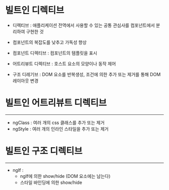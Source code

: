 # 빌트인 디렉티브
* 디렉티브 : 애플리케이션 전역에서 사용할 수 있는 공통 관심사를 컴포넌트에서 분리하여 구현한 것
* 컴포넌트의 복잡도를 낮추고 가독성 향상

* 컴포넌트 디렉티브 : 컴포넌트의 템플릿을 표시
* 어트리뷰트 디렉티브 : 호스트 요소의 모양이나 동작 제어
* 구조 디레기브 :  DOM 요소를 반복생성, 조건에 의한 추가 또는 제거를 통해 DOM 레이아웃 변경

# 빌트인 어트리뷰트 디렉티브
---
* ngClass : 여러 개의 css 클래스를 추가 또는 제거
* ngStyle : 여러 개의 인라인 스타일을 추가 또는 제거

# 빌트인 구조 디렉티브
---
* ngIf :   
  * ngIf에 의한 show/hide (DOM 요소에는 남는다)
  * 스타일 바인딩에 의한 show/hide 
